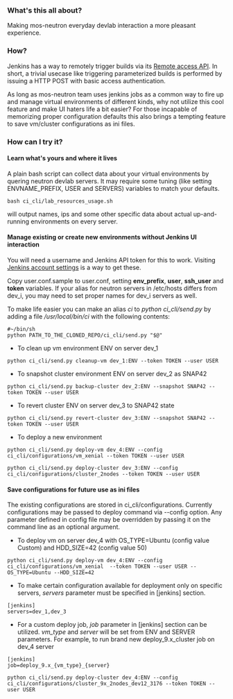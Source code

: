 ### What's this all about?
Making mos-neutron everyday devlab interaction a more pleasant experience.

### How?
Jenkins has a way to remotely trigger builds via its [Remote access API](https://wiki.jenkins-ci.org/display/JENKINS/Remote+access+API).
In short, a trivial usecase like triggering parameterized builds is performed by issuing a HTTP POST with basic access authentication.

As long as mos-neutron team uses jenkins jobs as a common way to fire up and manage virtual environments of different kinds, why
not utilize this cool feature and make UI haters life a bit easier? For those incapable of memorizing proper configuration defaults this
also brings a tempting feature to save vm/cluster configurations as ini files.

### How can I try it?
#### Learn what's yours and where it lives
A plain bash script can collect data about your virtual environments by quering neutron devlab servers. It may
require some tuning (like setting ENVNAME_PREFIX, USER and SERVERS) variables to match your defaults.

`bash ci_cli/lab_resources_usage.sh`

will output names, ips and some other specific data about actual up-and-running environments on every server.

#### Manage existing or create new environments without Jenkins UI interaction
You will need a username and Jenkins API token for this to work. Visiting [Jenkins account settings](http://networking-ci.vm.mirantis.net:8080/me/configure)
is a way to get these.

Copy user.conf.sample to user.conf, setting **env_prefix**, **user**, **ssh_user** and **token** variables. If your alias for neutron servers in /etc/hosts differs from dev_i, you may need to set proper names for dev_i servers as well.

To make life easier you can make an alias *ci* to *python ci_cli/send.py* by adding a file */usr/local/bin/ci* with the following contents:

```
#~/bin/sh
python PATH_TO_THE_CLONED_REPO/ci_cli/send.py "$@"
```

* To clean up vm environment ENV on server dev_1

`python ci_cli/send.py cleanup-vm dev_1:ENV --token TOKEN --user USER`

* To snapshot cluster environment ENV on server dev_2 as SNAP42

`python ci_cli/send.py backup-cluster dev_2:ENV --snapshot SNAP42 --token TOKEN --user USER`

* To revert cluster ENV on server dev_3 to SNAP42 state

`python ci_cli/send.py revert-cluster dev_3:ENV --snapshot SNAP42 --token TOKEN --user USER`

* To deploy a new environment

`python ci_cli/send.py deploy-vm dev_4:ENV --config ci_cli/configurations/vm_xenial --token TOKEN --user USER`

`python ci_cli/send.py deploy-cluster dev_3:ENV --config ci_cli/configurations/cluster_2nodes --token TOKEN --user USER`

#### Save configurations for future use as ini files
The existing configurations are stored in ci_cli/configurations.
Currently configurations may be passed to deploy command via --config option. Any parameter defined in config file may be overridden
by passing it on the command line as an optional argument.

* To deploy vm on server dev_4 with OS_TYPE=Ubuntu (config value Custom) and HDD_SIZE=42 (config value 50)

`python ci_cli/send.py deploy-vm dev_4:ENV --config ci_cli/configurations/vm_xenial  --token TOKEN --user USER --OS_TYPE=Ubuntu --HDD_SIZE=42`

* To make certain configuration available for deployment only on
specific servers, *servers* parameter must be specified in [jenkins] section.

```
[jenkins]
servers=dev_1,dev_3
```

* For a custom deploy job, *job* parameter in [jenkins] section can be utilized. *vm_type* and *server* will be set from ENV and SERVER parameters. For example, to run brand new deploy_9.x_cluster job on dev_4 server

```
[jenkins]
job=deploy_9.x_{vm_type}_{server}
```

`python ci_cli/send.py deploy-cluster dev_4:ENV --config ci_cli/configurations/cluster_9x_2nodes_dev12_3176 --token TOKEN --user USER`
